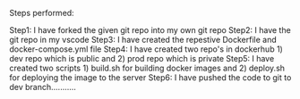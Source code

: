 Steps performed:

Step1: I have forked the given git repo into my own git repo
Step2: I have the git repo in my vscode
Step3: I have created the repestive Dockerfile and docker-compose.yml file
Step4: I have created two repo's in dockerhub 1) dev repo which is public and 2) prod repo which is private
Step5: I have created two scripts 1) build.sh for building docker images and 2) deploy.sh for deploying the image to the server
Step6: I have pushed the code to git to dev branch...........